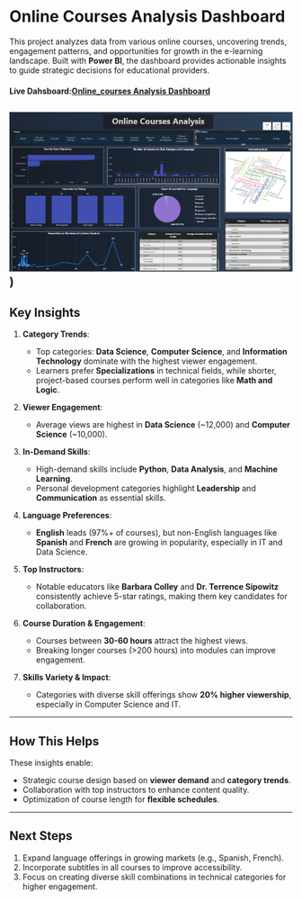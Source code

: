 # Online Courses Analysis Dashboard

This project analyzes data from various online courses, uncovering trends, engagement patterns, and opportunities for growth in the e-learning landscape. Built with **Power BI**, the dashboard provides actionable insights to guide strategic decisions for educational providers.
#### Live Dahsboard:[Online_courses Analysis Dashboard](https://app.powerbi.com/view?r=eyJrIjoiN2E2ZTZkYzQtYjVjNi00MDJlLTk5NDgtYzlmYmZlMmU0ZjViIiwidCI6ImQ1MTFhNzlhLTI4MzgtNDlmZS04MDJjLWVhYjhjNzk4NjBjZSJ9)
![Dashboard](https://github.com/surbhiyadav26/Online_Courses_Analysis/blob/main/Screenshot%202025-01-11%20113132.png?raw=true))
----------

##  **Key Insights**

1.  **Category Trends**:
    
    -   Top categories: **Data Science**, **Computer Science**, and **Information Technology** dominate with the highest viewer engagement.
    -   Learners prefer **Specializations** in technical fields, while shorter, project-based courses perform well in categories like **Math and Logic**.
2.  **Viewer Engagement**:
    
    -   Average views are highest in **Data Science** (~12,000) and **Computer Science** (~10,000).
    
3.  **In-Demand Skills**:
    
    -   High-demand skills include **Python**, **Data Analysis**, and **Machine Learning**.
    -   Personal development categories highlight **Leadership** and **Communication** as essential skills.
4.  **Language Preferences**:
    
    -   **English** leads (97%+ of courses), but non-English languages like **Spanish** and **French** are growing in popularity, especially in IT and Data Science.
5.  **Top Instructors**:
    
    -   Notable educators like **Barbara Colley** and **Dr. Terrence Sipowitz** consistently achieve 5-star ratings, making them key candidates for collaboration.
6.  **Course Duration & Engagement**:
    
    -   Courses between **30-60 hours** attract the highest views.
    -   Breaking longer courses (>200 hours) into modules can improve engagement.
7.  **Skills Variety & Impact**:
    
    -   Categories with diverse skill offerings show **20% higher viewership**, especially in Computer Science and IT.

----------

##  **How This Helps**

These insights enable:

-   Strategic course design based on **viewer demand** and **category trends**.
-   Collaboration with top instructors to enhance content quality.
-   Optimization of course length for **flexible schedules**.

----------

##  **Next Steps**

1.  Expand language offerings in growing markets (e.g., Spanish, French).
2.  Incorporate subtitles in all courses to improve accessibility.
3.  Focus on creating diverse skill combinations in technical categories for higher engagement.
